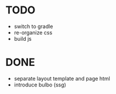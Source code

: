 # TODO

- switch to gradle
- re-organize css
- build js

# DONE

- separate layout template and page html
- introduce bulbo (ssg)
